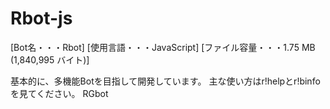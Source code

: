 # Rbot-js
[Bot名・・・Rbot]
[使用言語・・・JavaScript]
[ファイル容量・・・1.75 MB (1,840,995 バイト)]

基本的に、多機能Botを目指して開発しています。
主な使い方はr!helpとr!binfoを見てください。
RGbot
